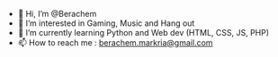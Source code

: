 - 👋 Hi, I’m @Berachem
- 👀 I’m interested in Gaming, Music and Hang out
- 🌱 I’m currently learning Python and Web dev (HTML, CSS, JS, PHP)
- 📫 How to reach me : berachem.markria@gmail.com

<!---
Berachem/Berachem is a ✨ special ✨ repository because its `README.md` (this file) appears on your GitHub profile.
You can click the Preview link to take a look at your changes.
--->
